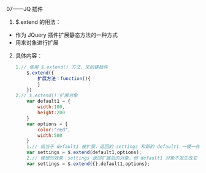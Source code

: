 07——JQ 插件

1.  $.extend 的用法：

   - 作为 JQuery 插件扩展静态方法的一种方式
   - 用来对象进行扩展

2. 具体内容：

   ```javascript
   1.// 使用 $.extend() 方法，来创建插件
       $.extend({
           扩展方法：function(){
           }
       })
   2.// $.extend():扩展对象
       var default1 = {
           width:100,
           height:200
       }
       var options = {
           color:"red",
           width:500
       }
       1.// 相当于 default1 被扩展，返回的 settings 和新的 default1 一模一样（不信打印瞧瞧）
       var settings = $.extend(default1,options);
       2.// 理想的效果：settings 返回扩展后的对象，但 default1 对象不发生改变
       var settings = $.extend({},default1,options);
   ```
